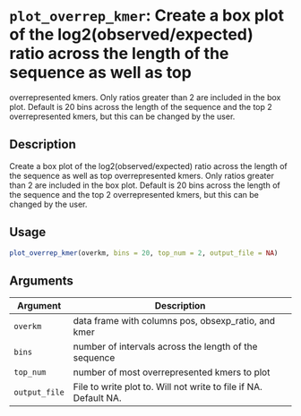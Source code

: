 # `plot_overrep_kmer`: Create a box plot of the log2(observed/expected) ratio across the length of the sequence as well as top
 overrepresented kmers. Only ratios greater than 2 are included in the box plot. Default is 20 bins across
 the length of the sequence and the top 2 overrepresented kmers, but this can be changed by the user.

## Description


 Create a box plot of the log2(observed/expected) ratio across the length of the sequence as well as top
 overrepresented kmers. Only ratios greater than 2 are included in the box plot. Default is 20 bins across
 the length of the sequence and the top 2 overrepresented kmers, but this can be changed by the user.


## Usage

```r
plot_overrep_kmer(overkm, bins = 20, top_num = 2, output_file = NA)
```


## Arguments

Argument      |Description
------------- |----------------
```overkm```     |     data frame with columns pos, obsexp_ratio, and kmer
```bins```     |     number of intervals across the length of the sequence
```top_num```     |     number of most overrepresented kmers to plot
```output_file```     |     File to write plot to. Will not write to file if NA. Default NA.


